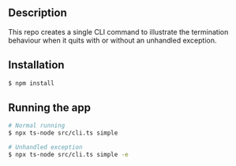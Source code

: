 ## Description

This repo creates a single CLI command to illustrate the termination behaviour when it quits with or without an unhandled exception.

## Installation

```bash
$ npm install
```

## Running the app

```bash
# Normal running
$ npx ts-node src/cli.ts simple

# Unhandled exception
$ npx ts-node src/cli.ts simple -e
```
